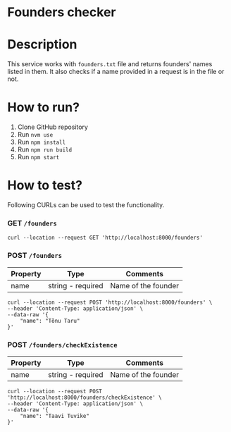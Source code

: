 # Founders checker

# Description

This service works with `founders.txt` file and returns founders' names listed in them. It also checks if a name provided in a request is in the file or not.

# How to run?

1. Clone GitHub repository
2. Run `nvm use`
3. Run `npm install`
4. Run `npm run build`
5. Run `npm start`

# How to test?

Following CURLs can be used to test the functionality.

### GET `/founders`

```curl
curl --location --request GET 'http://localhost:8000/founders'
```

### POST `/founders`

| Property | Type              | Comments            |
| -------- | ----------------- | ------------------- |
| name     | string - required | Name of the founder |

```curl
curl --location --request POST 'http://localhost:8000/founders' \
--header 'Content-Type: application/json' \
--data-raw '{
    "name": "Tõnu Taru"
}'
```

### POST `/founders/checkExistence`

| Property | Type              | Comments            |
| -------- | ----------------- | ------------------- |
| name     | string - required | Name of the founder |

```curl
curl --location --request POST 'http://localhost:8000/founders/checkExistence' \
--header 'Content-Type: application/json' \
--data-raw '{
    "name": "Taavi Tuvike"
}'
```
